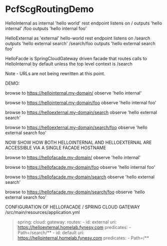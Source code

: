 # PcfScgRoutingDemo

HelloInternal as internal 'hello world' rest endpoint
listens on 
	/ 	outputs 'hello internal'
	/foo	outputs 'hello internal foo'


HelloExternal as 'external' hello-world rest endpoint
listens on
	/search 	outputs 'hello external search'
	/search/foo	outputs 'hello external search foo'


HelloFacde is SpringCloudGateway driven facade that routes calls to HelloInternal by default unless the top level context is /search

Note - URLs are not being rewritten at this point.


DEMO:

browse to https://hellointernal.my-domain/		observe 'hello internal'

browse to https://hellointernal.my-domain/foo		observe 'hello internal foo'

browse to https://helloexternal.my-domain/search		observe 'hello external search'

browse to https://helloexternal.my-domain/search/foo	observe 'hello external search foo'

NOW SHOW HOW BOTH HELLOINTERNAL AND HELLOEXTERNAL ARE ACCESSIBLE VIA A SINGLE FACADE HOSTNAME

browse to https://hellofacade.my-domain/ 		observe 'hello internal'

browse to https://hellofacade.my-domain/foo		observe 'hello internal foo'

browse to https://hellofacade.my-domain/search		observe 'hello external search'

browse to https://hellofacade.my-domain/search/foo	observe 'hello external search foo'
	
CONFIGURATION OF HELLOFACADE / SPRING CLOUD GATEWAY
		/src/main/resources/application.yml


>spring:
>  cloud:
>    gateway:
>      routes:
>      - id: external
>        uri: https://helloexternal.homelab.fynesy.com
>        predicates:
>        - Path=/search/**
>      - id: default
>        uri: https://hellointernal.homelab.fynesy.com
>        predicates:
>        - Path=/**
